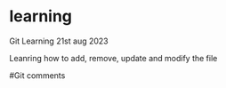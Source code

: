 # learning
Git Learning 21st aug 2023

Leanring how to add, remove, update and modify the file

#Git comments
